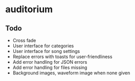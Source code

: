 # auditorium

## Todo

- Cross fade
- User interface for categories
- User interface for song settings
- Replace errors with toasts for user-friendliness
- Add error handling for JSON errors
- Add error handling for files missing
- Background images, waveform image when none given